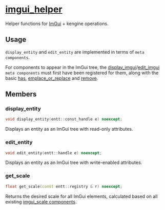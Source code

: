 # [imgui_helper](imgui_helper.hpp)

Helper functions for [ImGui](https://github.com/ocornut/imgui) + kengine operations.

## Usage

`display_entity` and `edit_entity` are implemented in terms of `meta components`.

For components to appear in the ImGui tree, the [display_imgui](../functions/display_imgui.md)/[edit_imgui](../functions/edit_imgui.md) `meta components` must first have been registered for them, along with the basic [has](../../functions/has.md), [emplace_or_replace](../../functions/emplace_or_replace.md) and [remove](../../functions/remove.md).

## Members

### display_entity

```cpp
void display_entity(entt::const_handle e) noexcept;
```

Displays an entity as an ImGui tree with read-only attributes.

### edit_entity

```cpp
void edit_entity(entt::handle e) noexcept;
```

Displays an entity as an ImGui tree with write-enabled attributes.

### get_scale

```cpp
float get_scale(const entt::registry & r) noexcept;
```

Returns the desired scale for all ImGui elements, calculated based on all existing [imgui_scale components](../../../imgui/data/scale.md).